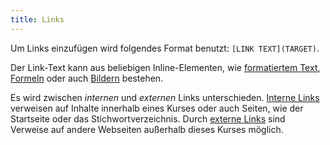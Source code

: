 ```yaml
---
title: Links
---
```


Um Links einzufügen wird folgendes Format benutzt: `[LINK TEXT](TARGET)`.

Der Link-Text kann aus beliebigen Inline-Elementen, wie [formatiertem
Text](app:section|02-elements/01-basics#formatting),
[Formeln](app:section|02-elements/03-formulas) oder auch
[Bildern](app:section|02-elements/04-media) bestehen.

Es wird zwischen *internen* und *externen* Links unterschieden. [Interne
Links](app:section|02-elements/02-links/01-internal) verweisen auf Inhalte
innerhalb eines Kurses oder auch Seiten, wie der Startseite oder das
Stichwortverzeichnis. Durch [externe
Links](app:section|02-elements/02-links/02-external) sind Verweise auf andere
Webseiten außerhalb dieses Kurses möglich.
